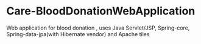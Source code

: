 # Care-BloodDonationWebApplication

Web application for blood donation , uses Java Servlet/JSP, Spring-core, Spring-data-jpa(with Hibernate vendor) and Apache tiles
